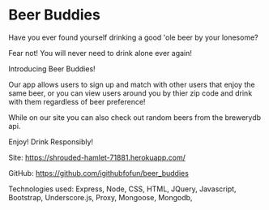 # Beer Buddies

Have you ever found yourself drinking a good 'ole beer by your lonesome?

Fear not! You will never need to drink alone ever again!

Introducing Beer Buddies!

Our app allows users to sign up and match with other users that enjoy the same beer,
or you can view users around you by thier zip code and drink with them regardless of
beer preference!

While on our site you can also check out random beers from the brewerydb api.

Enjoy! Drink Responsibly!

Site: https://shrouded-hamlet-71881.herokuapp.com/

GitHub: https://github.com/igithubfofun/beer_buddies

Technologies used: Express, Node, CSS, HTML, JQuery, Javascript, Bootstrap, Underscore.js, Proxy, Mongoose, Mongodb, 
